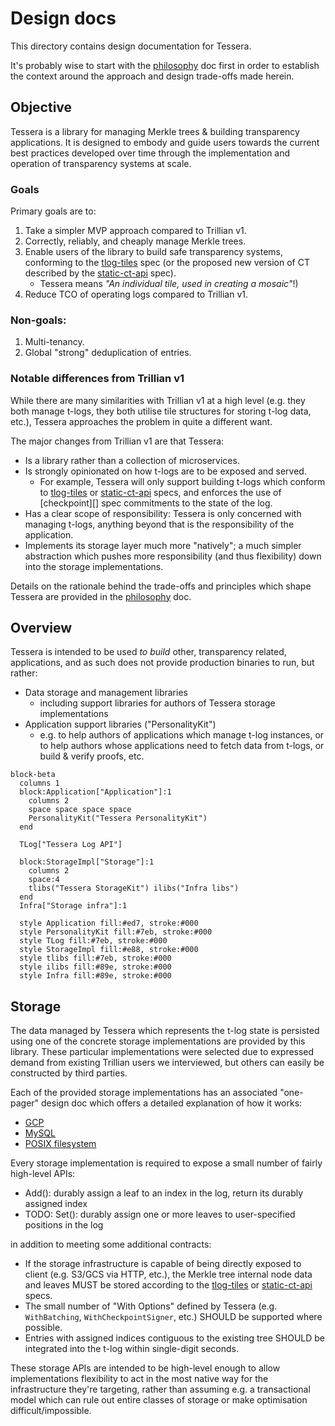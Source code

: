 # Design docs

This directory contains design documentation for Tessera.

It's probably wise to start with the [philosophy](philosophy.md) doc first in order to establish
the context around the approach and design trade-offs made herein.

## Objective

Tessera is a library for managing Merkle trees & building transparency applications.
It is designed to embody and guide users towards the current best practices developed over time
through the implementation and operation of transparency systems at scale.

### Goals

Primary goals are to:

1. Take a simpler MVP approach compared to Trillian v1.
1. Correctly, reliably, and cheaply manage Merkle trees.
1. Enable users of the library to build safe transparency systems, conforming to the [tlog-tiles][] spec
   (or the proposed new version of CT described by the [static-ct-api][] spec).
   + Tessera means _"An individual tile, used in creating a mosaic"_!)
1. Reduce TCO of operating logs compared to Trillian v1.

### Non-goals:

1. Multi-tenancy.
1. Global "strong" deduplication of entries.

### Notable differences from Trillian v1

While there are many similarities with Trillian v1 at a high level (e.g. they both manage t-logs, they both
utilise tile structures for storing t-log data, etc.), Tessera approaches the problem in quite a different want.

The major changes from Trillian v1 are that Tessera:

* Is a library rather than a collection of microservices.
* Is strongly opinionated on how t-logs are to be exposed and served.
  + For example, Tessera will only support building t-logs which conform to [tlog-tiles][] or [static-ct-api][]
    specs, and enforces the use of [checkpoint][] spec commitments to the state of the log.
* Has a clear scope of responsibility: Tessera is only concerned with managing t-logs, anything beyond
  that is the responsibility of the application.
* Implements its storage layer much more "natively"; a much simpler abstraction which pushes more responsibility
  (and thus flexibility) down into the storage implementations.

Details on the rationale behind the trade-offs and principles which shape Tessera are provided in the 
[philosophy](philosophy.md) doc.

## Overview

Tessera is intended to be used _to build_ other, transparency related, applications, and as such does
not provide production binaries to run, but rather:

* Data storage and management libraries
  * including support libraries for authors of Tessera storage implementations
* Application support libraries ("PersonalityKit")
  * e.g. to help authors of applications which manage t-log instances, or to help authors whose
    applications need to fetch data from t-logs, or build & verify proofs, etc.

```mermaid
block-beta
  columns 1
  block:Application["Application"]:1
    columns 2
    space space space space
    PersonalityKit("Tessera PersonalityKit")
  end

  TLog["Tessera Log API"]

  block:StorageImpl["Storage"]:1
    columns 2
    space:4
    tlibs("Tessera StorageKit") ilibs("Infra libs")
  end
  Infra["Storage infra"]:1
 
  style Application fill:#ed7, stroke:#000
  style PersonalityKit fill:#7eb, stroke:#000
  style TLog fill:#7eb, stroke:#000
  style StorageImpl fill:#e88, stroke:#000
  style tlibs fill:#7eb, stroke:#000
  style ilibs fill:#89e, stroke:#000
  style Infra fill:#89e, stroke:#000
```

## Storage

The data managed by Tessera which represents the t-log state is persisted using one of the
concrete storage implementations are provided by this library. These particular implementations 
were selected due to expressed demand from existing Trillian users we interviewed, but others
can easily be constructed by third parties.

Each of the provided storage implementations has an associated "one-pager" design doc which offers
a detailed explanation of how it works:

* [GCP](storage_gcp.md)
* [MySQL](storage_mysql.md)
* [POSIX filesystem](storage_posix.md)

Every storage implementation is required to expose a small number of fairly high-level APIs:

* Add(): durably assign a leaf to an index in the log, return its durably assigned index
* TODO: Set(): durably assign one or more leaves to user-specified positions in the log

in addition to meeting some additional contracts:

* If the storage infrastructure is capable of being directly exposed to client (e.g. S3/GCS
  via HTTP, etc.), the Merkle tree internal node data and leaves MUST be stored according to
  the [tlog-tiles][] or [static-ct-api][] specs.
* The small number of "With Options" defined by Tessera (e.g. `WithBatching`, `WithCheckpointSigner`,
  etc.) SHOULD be supported where possible.
* Entries with assigned indices contiguous to the existing tree SHOULD be integrated into the
  t-log within single-digit seconds.

These storage APIs are intended to be high-level enough to allow implementations flexibility to act
in the most native way for the infrastructure they're targeting, rather than assuming e.g. a
transactional model which can rule out entire classes of storage or make optimisation
difficult/impossible.



[tlog-tiles]: https://c2sp.org/tlog-tiles
[tlog-checkpoint]: https://c2sp.org/tlog-checkpoint
[static-ct-api]: https://c2sp.org/static-ct-api
